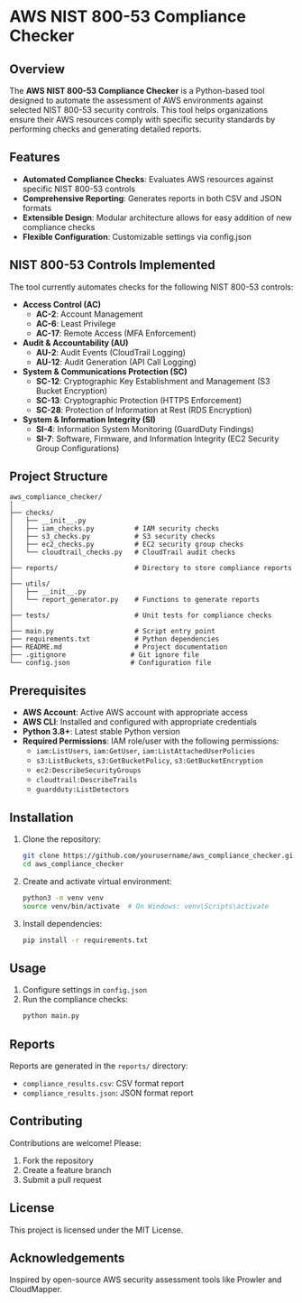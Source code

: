 # AWS NIST 800-53 Compliance Checker

## Overview

The **AWS NIST 800-53 Compliance Checker** is a Python-based tool designed to automate the assessment of AWS environments against selected NIST 800-53 security controls. This tool helps organizations ensure their AWS resources comply with specific security standards by performing checks and generating detailed reports.

## Features

- **Automated Compliance Checks**: Evaluates AWS resources against specific NIST 800-53 controls
- **Comprehensive Reporting**: Generates reports in both CSV and JSON formats
- **Extensible Design**: Modular architecture allows for easy addition of new compliance checks
- **Flexible Configuration**: Customizable settings via config.json

## NIST 800-53 Controls Implemented

The tool currently automates checks for the following NIST 800-53 controls:

- **Access Control (AC)**
  - **AC-2**: Account Management
  - **AC-6**: Least Privilege
  - **AC-17**: Remote Access (MFA Enforcement)
- **Audit & Accountability (AU)**
  - **AU-2**: Audit Events (CloudTrail Logging)
  - **AU-12**: Audit Generation (API Call Logging)
- **System & Communications Protection (SC)**
  - **SC-12**: Cryptographic Key Establishment and Management (S3 Bucket Encryption)
  - **SC-13**: Cryptographic Protection (HTTPS Enforcement)
  - **SC-28**: Protection of Information at Rest (RDS Encryption)
- **System & Information Integrity (SI)**
  - **SI-4**: Information System Monitoring (GuardDuty Findings)
  - **SI-7**: Software, Firmware, and Information Integrity (EC2 Security Group Configurations)

## Project Structure

```
aws_compliance_checker/
│
├── checks/
│   ├── __init__.py
│   ├── iam_checks.py          # IAM security checks
│   ├── s3_checks.py           # S3 security checks
│   ├── ec2_checks.py          # EC2 security group checks
│   └── cloudtrail_checks.py   # CloudTrail audit checks
│
├── reports/                   # Directory to store compliance reports
│
├── utils/
│   ├── __init__.py
│   └── report_generator.py    # Functions to generate reports
│
├── tests/                     # Unit tests for compliance checks
│
├── main.py                    # Script entry point
├── requirements.txt           # Python dependencies
├── README.md                  # Project documentation
├── .gitignore                # Git ignore file
└── config.json               # Configuration file
```

## Prerequisites

- **AWS Account**: Active AWS account with appropriate access
- **AWS CLI**: Installed and configured with appropriate credentials
- **Python 3.8+**: Latest stable Python version
- **Required Permissions**: IAM role/user with the following permissions:
  - `iam:ListUsers`, `iam:GetUser`, `iam:ListAttachedUserPolicies`
  - `s3:ListBuckets`, `s3:GetBucketPolicy`, `s3:GetBucketEncryption`
  - `ec2:DescribeSecurityGroups`
  - `cloudtrail:DescribeTrails`
  - `guardduty:ListDetectors`

## Installation

1. Clone the repository:

   ```bash
   git clone https://github.com/yourusername/aws_compliance_checker.git
   cd aws_compliance_checker
   ```

2. Create and activate virtual environment:

   ```bash
   python3 -m venv venv
   source venv/bin/activate  # On Windows: venv\Scripts\activate
   ```

3. Install dependencies:
   ```bash
   pip install -r requirements.txt
   ```

## Usage

1. Configure settings in `config.json`
2. Run the compliance checks:
   ```bash
   python main.py
   ```

## Reports

Reports are generated in the `reports/` directory:

- `compliance_results.csv`: CSV format report
- `compliance_results.json`: JSON format report

## Contributing

Contributions are welcome! Please:

1. Fork the repository
2. Create a feature branch
3. Submit a pull request

## License

This project is licensed under the MIT License.

## Acknowledgements

Inspired by open-source AWS security assessment tools like Prowler and CloudMapper.
